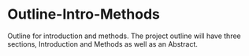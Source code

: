 # Outline-Intro-Methods
Outline for introduction and methods. The project outline will have three sections, Introduction and Methods as well as an Abstract.
